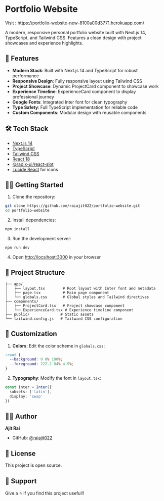 # Portfolio Website

Visit : https://portfolio-website-new-8100a00d3771.herokuapp.com/

A modern, responsive personal portfolio website built with Next.js 14, TypeScript, and Tailwind CSS. Features a clean design with project showcases and experience highlights.

## 🚀 Features

- **Modern Stack**: Built with Next.js 14 and TypeScript for robust performance
- **Responsive Design**: Fully responsive layout using Tailwind CSS
- **Project Showcase**: Dynamic ProjectCard component to showcase work
- **Experience Timeline**: ExperienceCard component to display professional journey
- **Google Fonts**: Integrated Inter font for clean typography
- **Type Safety**: Full TypeScript implementation for reliable code
- **Custom Components**: Modular design with reusable components

## 🛠️ Tech Stack

- [Next.js 14](https://nextjs.org/)
- [TypeScript](https://www.typescriptlang.org/)
- [Tailwind CSS](https://tailwindcss.com/)
- [React 18](https://reactjs.org/)
- [@radix-ui/react-slot](https://www.radix-ui.com/)
- [Lucide React](https://lucide.dev/) for icons

## 🏃‍♂️ Getting Started

1. Clone the repository:

```bash
git clone https://github.com/raiajit022/portfolio-website.git
cd portfolio-website
```

2. Install dependencies:

```bash
npm install
```

3. Run the development server:

```bash
npm run dev
```

4. Open [http://localhost:3000](http://localhost:3000) in your browser

## 📁 Project Structure

```
├── app/
│   ├── layout.tsx        # Root layout with Inter font and metadata
│   ├── page.tsx          # Main page component
│   └── globals.css       # Global styles and Tailwind directives
├── components/
│   ├── ProjectCard.tsx   # Project showcase component
│   └── ExperienceCard.tsx # Experience timeline component
├── public/              # Static assets
└── tailwind.config.js   # Tailwind CSS configuration
```

## 🎨 Customization

1. **Colors**: Edit the color scheme in `globals.css`:

```css
:root {
  --background: 0 0% 100%;
  --foreground: 222.2 84% 4.9%;
}
```

2. **Typography**: Modify the font in `layout.tsx`:

```typescript
const inter = Inter({ 
  subsets: ['latin'],
  display: 'swap'
})
```

## 👨‍💻 Author

**Ajit Rai**
- GitHub: [@raiajit022](https://github.com/raiajit022)

## 📄 License

This project is open source.
## 💫 Support

Give a ⭐️ if you find this project useful!!
